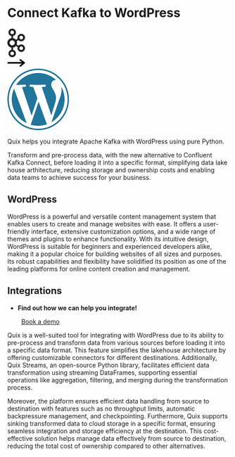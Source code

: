 # Connect Kafka to WordPress

<div class="connect-images cards blog-grid-card" markdown>
<div>
<img src="../images/kafka_logo.png" width="40px" />
</div>
<div>
<img src="../images/arrow.svg" width="40px" />
</div>
<div>
<img src="./images/wordpress_1.jpg" />
</div>
</div>

Quix helps you integrate Apache Kafka with WordPress using pure Python.

Transform and pre-process data, with the new alternative to Confluent Kafka Connect, before loading it into a specific format, simplifying data lake house arthitecture, reducing storage and ownership costs and enabling data teams to achieve success for your business.

## WordPress

WordPress is a powerful and versatile content management system that enables users to create and manage websites with ease. It offers a user-friendly interface, extensive customization options, and a wide range of themes and plugins to enhance functionality. With its intuitive design, WordPress is suitable for beginners and experienced developers alike, making it a popular choice for building websites of all sizes and purposes. Its robust capabilities and flexibility have solidified its position as one of the leading platforms for online content creation and management.

## Integrations

<div class="grid cards" markdown>

- __Find out how we can help you integrate!__

    <a class="md-button md-button--primary" href="https://share.hsforms.com/1iW0TmZzKQMChk0lxd_tGiw4yjw2?__hstc=175542013.2303933fbd746c0ac86d9ccbe9bc9100.1728383268831.1729603416735.1729620918855.31&__hssc=175542013.1.1729620918855&__hsfp=2132701734" target="_blank" style="margin:.5rem;">Book a demo</a>

</div>


Quix is a well-suited tool for integrating with WordPress due to its ability to pre-process and transform data from various sources before loading it into a specific data format. This feature simplifies the lakehouse architecture by offering customizable connectors for different destinations. Additionally, Quix Streams, an open-source Python library, facilitates efficient data transformation using streaming DataFrames, supporting essential operations like aggregation, filtering, and merging during the transformation process.

Moreover, the platform ensures efficient data handling from source to destination with features such as no throughput limits, automatic backpressure management, and checkpointing. Furthermore, Quix supports sinking transformed data to cloud storage in a specific format, ensuring seamless integration and storage efficiency at the destination. This cost-effective solution helps manage data effectively from source to destination, reducing the total cost of ownership compared to other alternatives.

